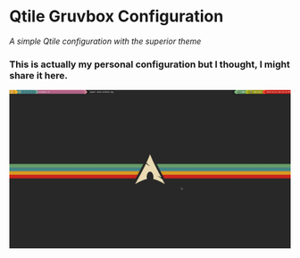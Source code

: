 # Qtile Gruvbox Configuration
*A simple Qtile configuration with the superior theme*

### This is actually my personal configuration but I thought, I might share it here.
![hehe](gruvarch.jpg)
